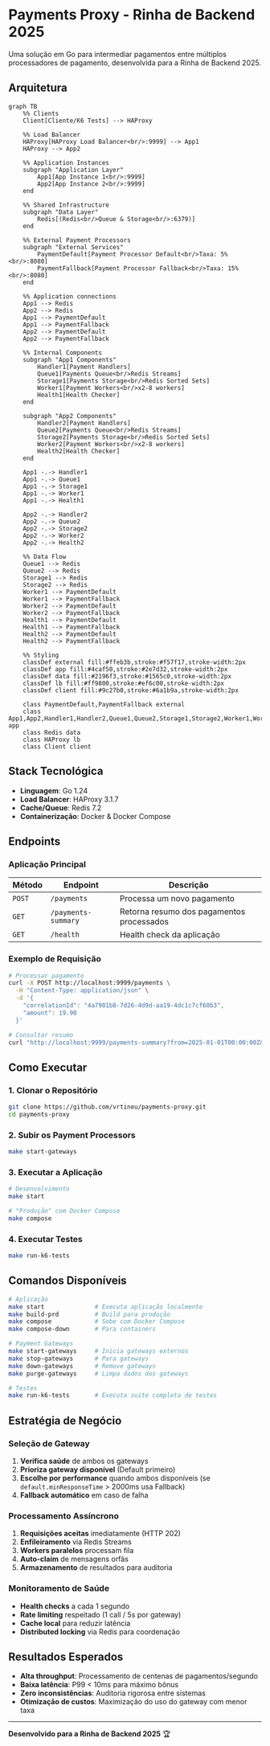 # Payments Proxy - Rinha de Backend 2025

Uma solução em Go para intermediar pagamentos entre múltiplos processadores de pagamento, desenvolvida para a Rinha de Backend 2025.

## Arquitetura

```mermaid
graph TB
    %% Clients
    Client[Cliente/K6 Tests] --> HAProxy

    %% Load Balancer
    HAProxy[HAProxy Load Balancer<br/>:9999] --> App1
    HAProxy --> App2

    %% Application Instances
    subgraph "Application Layer"
        App1[App Instance 1<br/>:9999]
        App2[App Instance 2<br/>:9999]
    end

    %% Shared Infrastructure
    subgraph "Data Layer"
        Redis[(Redis<br/>Queue & Storage<br/>:6379)]
    end

    %% External Payment Processors
    subgraph "External Services"
        PaymentDefault[Payment Processor Default<br/>Taxa: 5%<br/>:8080]
        PaymentFallback[Payment Processor Fallback<br/>Taxa: 15%<br/>:8080]
    end

    %% Application connections
    App1 --> Redis
    App2 --> Redis
    App1 --> PaymentDefault
    App1 --> PaymentFallback
    App2 --> PaymentDefault
    App2 --> PaymentFallback

    %% Internal Components
    subgraph "App1 Components"
        Handler1[Payment Handlers]
        Queue1[Payments Queue<br/>Redis Streams]
        Storage1[Payments Storage<br/>Redis Sorted Sets]
        Worker1[Payment Workers<br/>x2-8 workers]
        Health1[Health Checker]
    end

    subgraph "App2 Components"
        Handler2[Payment Handlers]
        Queue2[Payments Queue<br/>Redis Streams]
        Storage2[Payments Storage<br/>Redis Sorted Sets]
        Worker2[Payment Workers<br/>x2-8 workers]
        Health2[Health Checker]
    end

    App1 -.-> Handler1
    App1 -.-> Queue1
    App1 -.-> Storage1
    App1 -.-> Worker1
    App1 -.-> Health1

    App2 -.-> Handler2
    App2 -.-> Queue2
    App2 -.-> Storage2
    App2 -.-> Worker2
    App2 -.-> Health2

    %% Data Flow
    Queue1 --> Redis
    Queue2 --> Redis
    Storage1 --> Redis
    Storage2 --> Redis
    Worker1 --> PaymentDefault
    Worker1 --> PaymentFallback
    Worker2 --> PaymentDefault
    Worker2 --> PaymentFallback
    Health1 --> PaymentDefault
    Health1 --> PaymentFallback
    Health2 --> PaymentDefault
    Health2 --> PaymentFallback

    %% Styling
    classDef external fill:#ffeb3b,stroke:#f57f17,stroke-width:2px
    classDef app fill:#4caf50,stroke:#2e7d32,stroke-width:2px
    classDef data fill:#2196f3,stroke:#1565c0,stroke-width:2px
    classDef lb fill:#ff9800,stroke:#ef6c00,stroke-width:2px
    classDef client fill:#9c27b0,stroke:#6a1b9a,stroke-width:2px

    class PaymentDefault,PaymentFallback external
    class App1,App2,Handler1,Handler2,Queue1,Queue2,Storage1,Storage2,Worker1,Worker2,Health1,Health2 app
    class Redis data
    class HAProxy lb
    class Client client
```

## Stack Tecnológica

- **Linguagem**: Go 1.24
- **Load Balancer**: HAProxy 3.1.7
- **Cache/Queue**: Redis 7.2
- **Containerização**: Docker & Docker Compose

## Endpoints

### Aplicação Principal

| Método | Endpoint | Descrição |
|--------|----------|-----------|
| `POST` | `/payments` | Processa um novo pagamento |
| `GET` | `/payments-summary` | Retorna resumo dos pagamentos processados |
| `GET` | `/health` | Health check da aplicação |

### Exemplo de Requisição

```bash
# Processar pagamento
curl -X POST http://localhost:9999/payments \
  -H "Content-Type: application/json" \
  -d '{
    "correlationId": "4a7901b8-7d26-4d9d-aa19-4dc1c7cf60b3",
    "amount": 19.90
  }'

# Consultar resumo
curl "http://localhost:9999/payments-summary?from=2025-01-01T00:00:00Z&to=2025-01-31T23:59:59Z"
```

## Como Executar

### 1. Clonar o Repositório
```bash
git clone https://github.com/vrtineu/payments-proxy.git
cd payments-proxy
```

### 2. Subir os Payment Processors
```bash
make start-gateways
```

### 3. Executar a Aplicação
```bash
# Desenvolvimento
make start

# "Produção" com Docker Compose
make compose
```

### 4. Executar Testes
```bash
make run-k6-tests
```

## Comandos Disponíveis

```bash
# Aplicação
make start              # Executa aplicação localmente
make build-prd          # Build para produção
make compose            # Sobe com Docker Compose
make compose-down       # Para containers

# Payment Gateways
make start-gateways     # Inicia gateways externos
make stop-gateways      # Para gateways
make down-gateways      # Remove gateways
make purge-gateways     # Limpa dados dos gateways

# Testes
make run-k6-tests       # Executa suite completa de testes
```

## Estratégia de Negócio

### Seleção de Gateway

1. **Verifica saúde** de ambos os gateways
2. **Prioriza gateway disponível** (Default primeiro)
3. **Escolhe por performance** quando ambos disponíveis (se `default.minResponseTime` > 2000ms usa Fallback)
4. **Fallback automático** em caso de falha

### Processamento Assíncrono

1. **Requisições aceitas** imediatamente (HTTP 202)
2. **Enfileiramento** via Redis Streams
3. **Workers paralelos** processam fila
4. **Auto-claim** de mensagens orfãs
5. **Armazenamento** de resultados para auditoria

### Monitoramento de Saúde

- **Health checks** a cada 1 segundo
- **Rate limiting** respeitado (1 call / 5s por gateway)
- **Cache local** para reduzir latência
- **Distributed locking** via Redis para coordenação

## Resultados Esperados

- **Alta throughput**: Processamento de centenas de pagamentos/segundo
- **Baixa latência**: P99 < 10ms para máximo bônus
- **Zero inconsistências**: Auditoria rigorosa entre sistemas
- **Otimização de custos**: Maximização do uso do gateway com menor taxa

---

**Desenvolvido para a Rinha de Backend 2025** 🏆
